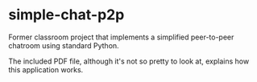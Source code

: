 # simple-chat-p2p
Former classroom project that implements a simplified peer-to-peer chatroom using standard Python.

The included PDF file, although it's not so pretty to look at, explains how this application works.
